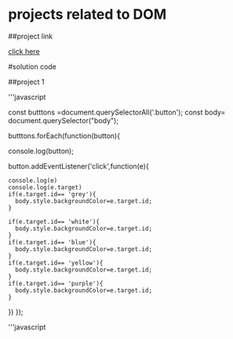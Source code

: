 # projects related to DOM

##project link

[click here](https://stackblitz.com/edit/dom-project-chaiaurcode?file=index.html)

#solution code

##project 1

'''javascript



const butttons =document.querySelectorAll('.button');
const body= document.querySelector("body");

butttons.forEach(function(button){

  console.log(button);
  
  button.addEventListener('click',function(e){

    console.log(e)
    console.log(e.target)
    if(e.target.id== 'grey'){
      body.style.backgroundColor=e.target.id;
    }

    if(e.target.id== 'white'){
      body.style.backgroundColor=e.target.id;
    }
    if(e.target.id== 'blue'){
      body.style.backgroundColor=e.target.id;
    }
    if(e.target.id== 'yellow'){
      body.style.backgroundColor=e.target.id;
    }
    if(e.target.id== 'purple'){
      body.style.backgroundColor=e.target.id;
    }

  })
});



'''javascript